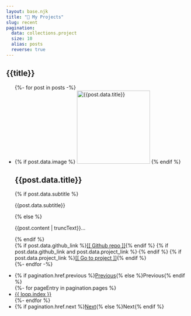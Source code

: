 ```yaml
---
layout: base.njk
title: "🚧 My Projects"
slug: recent
pagination:
  data: collections.project
  size: 10
  alias: posts
  reverse: true
---
```


<h2>{{title}}</h2>
<ul class="blog-entry-list">
  {%- for post in posts -%}
  <li class="blog-entry-summary">
    <div>
      <div class="blog-entry-summary-content" tabindex="0" role="link" onclick="window.location='{{post.url}}'" aria-label="{{post.data.title}}">
        {% if post.data.image %}
        <img width="200" src="{{post.data.image}}" alt="{{post.data.title}}" title="{{post.data.title}}" onclick="window.location='{{post.url}}'" />
        {% endif %}
        <div class="blog-entry-summary-title">
          <h2>{{post.data.title}}</h2>
          {% if post.data.subtitle %}
            <p>{{post.data.subtitle}}</p>
          {% else %}
            <p>{{post.content | truncText}}...</p>
          {% endif %}
        </div>
      </div>
      {% if post.data.github_link %}<a href="{{post.data.github_link}}">[[ Github repo ]]</a>{% endif %}
      {% if post.data.github_link and post.data.project_link %}<span class="inline-separator">·</span>{% endif %}
      {% if post.data.project_link %}<a href="{{post.data.project_link}}">[[ Go to project ]]</a>{% endif %}
    </div>
  </li>
  {%- endfor -%}
</ul>
<ul class="pagination blog-entry-list">
  <li>{% if pagination.href.previous %}<a href="{{ pagination.href.previous }}">Previous</a>{% else %}Previous{% endif %}</li>
  {%- for pageEntry in pagination.pages %}
  <li>
    <a href="{{ pagination.hrefs[ loop.index0 ] }}"{% if page.url == pagination.hrefs[ loop.index0 ] %} class="current" aria-current="page"{% endif %}>
    {{ loop.index }}
    </a>
  </li>
  {%- endfor %}
  <li>{% if pagination.href.next %}<a href="{{ pagination.href.next }}">Next</a>{% else %}Next{% endif %}</li>
</ul>


